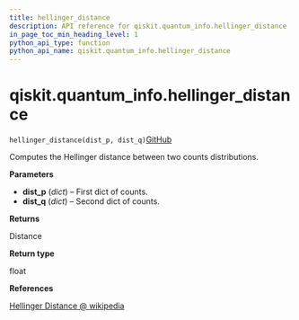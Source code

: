 ```yaml
---
title: hellinger_distance
description: API reference for qiskit.quantum_info.hellinger_distance
in_page_toc_min_heading_level: 1
python_api_type: function
python_api_name: qiskit.quantum_info.hellinger_distance
---
```


# qiskit.quantum\_info.hellinger\_distance

<span id="qiskit.quantum_info.hellinger_distance" />

`hellinger_distance(dist_p, dist_q)`[GitHub](https://github.com/qiskit/qiskit/tree/stable/0.22/qiskit/quantum_info/analysis/distance.py "view source code")

Computes the Hellinger distance between two counts distributions.

**Parameters**

*   **dist\_p** (*dict*) – First dict of counts.
*   **dist\_q** (*dict*) – Second dict of counts.

**Returns**

Distance

**Return type**

float

**References**

[Hellinger Distance @ wikipedia](https://en.wikipedia.org/wiki/Hellinger_distance)

